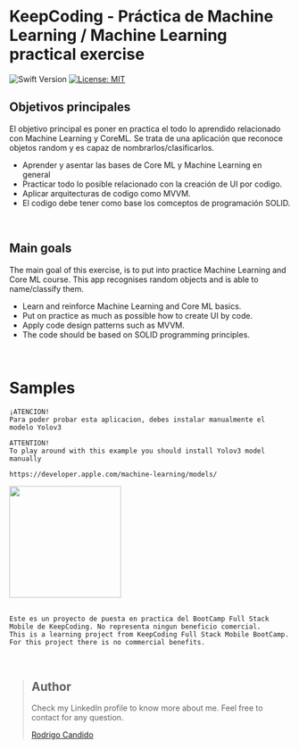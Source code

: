 # KeepCoding -  Práctica de Machine Learning / Machine Learning practical exercise
![Swift Version](https://img.shields.io/badge/Swift-5.3-F16D39.svg?style=flat)
[![License: MIT](https://img.shields.io/badge/License-MIT-yellow.svg)](https://opensource.org/licenses/MIT)


## Objetivos principales

El objetivo principal es poner en practica el todo lo aprendido relacionado con Machine Learning y CoreML.
Se trata de una aplicación que reconoce objetos random y es capaz de nombrarlos/clasificarlos.

- Aprender y asentar las bases de Core ML y Machine Learning en general
- Practicar todo lo posible relacionado con la creación de UI por codigo.
- Aplicar  arquitecturas de codigo como MVVM.
- El codigo debe tener como base los comceptos de programación SOLID.
<br />



## Main goals

The main goal of this exercise, is to put into practice Machine Learning and Core ML course.
This app recognises random objects and is able to name/classify them.

- Learn and reinforce Machine Learning and Core ML basics.
- Put on practice as much as possible how to create UI by code. 
- Apply code design patterns such as MVVM.
- The code should be based on SOLID programming principles.

<br />




# Samples
```
¡ATENCION!
Para poder probar esta aplicacion, debes instalar manualmente el modelo Yolov3

ATTENTION!
To play around with this example you should install Yolov3 model manually

https://developer.apple.com/machine-learning/models/

```


<p float="left">
<img src="https://github.com/rodri2d2/RealTimeObjectDetection/blob/feature/createMVVMProjectStructure/Gifs/sample1.gif" width="200" />
<br />



<br />

```
Este es un proyecto de puesta en practica del BootCamp Full Stack Mobile de KeepCoding. No representa ningun beneficio comercial.
This is a learning project from KeepCoding Full Stack Mobile BootCamp. For this project there is no commercial benefits.
```

<br />

> ## Author
>Check my LinkedIn profile to know more about me. Feel free to contact for any question. 
>
>[Rodrigo Candido](www.linkedin.com/in/rodricandido)
